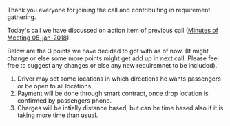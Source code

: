 Thank you everyone for joining the call and contribuiting in requirement gathering.

Today's call we have discussed on action item of previous call ([Minutes of Meeting 05-jan-2018](/05-jan-2018.md)).

Below are the 3 points we have decided to got with as of now. (It might change or else some more points might
get add up in next call. Please feel free to suggest any changes or else any new requiremnet to be included).


1. Driver may set some locations in which directions he wants passengers or be open to all locations.
2. Payment will be done through smart contract, once drop location is confirmed by passengers phone.
3. Charges will be intially distance based, but can be time based also if it is taking more time than usual.
